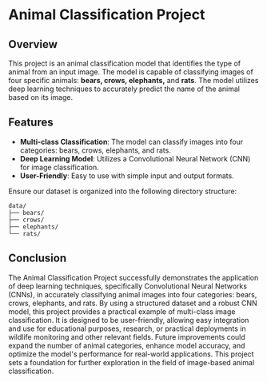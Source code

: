 # Animal Classification Project

## Overview

This project is an animal classification model that identifies the type of animal from an input image. The model is capable of classifying images of four specific animals: **bears, crows, elephants,** and **rats**. The model utilizes deep learning techniques to accurately predict the name of the animal based on its image.

## Features

- **Multi-class Classification**: The model can classify images into four categories: bears, crows, elephants, and rats.
- **Deep Learning Model**: Utilizes a Convolutional Neural Network (CNN) for image classification.
- **User-Friendly**: Easy to use with simple input and output formats.

Ensure our dataset is organized into the following directory structure:

```
data/
├── bears/
├── crows/
├── elephants/
└── rats/
```

## Conclusion

The Animal Classification Project successfully demonstrates the application of deep learning techniques, specifically Convolutional Neural Networks (CNNs), in accurately classifying animal images into four categories: bears, crows, elephants, and rats. By using a structured dataset and a robust CNN model, this project provides a practical example of multi-class image classification. It is designed to be user-friendly, allowing easy integration and use for educational purposes, research, or practical deployments in wildlife monitoring and other relevant fields. Future improvements could expand the number of animal categories, enhance model accuracy, and optimize the model's performance for real-world applications. This project sets a foundation for further exploration in the field of image-based animal classification.
